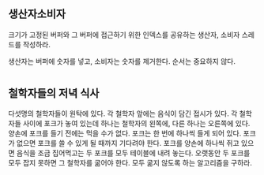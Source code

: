 
## 생산자소비자
크기가 고정된 버퍼와 그 버퍼에 접근하기 위한 인덱스를 공유하는
생산자, 소비자 스레드를 작성하라. 

생산자는 버퍼에 숫자를 넣고, 소비자는 숫자를 제거한다. 순서는 중요하지 않다.

#

## 철학자들의 저녁 식사
다섯명의 철학자들이 원탁에 있다. 각 철학자 앞에는 음식이 담긴 접시가 있다. 
각 철학자들 사이에 포크가 놓여 있는데 하나는 철학자의 왼쪽에, 다른 하나는 오른쪽에 있다. 
양손에 포크를 들기 전에는 먹을 수가 없다. 포크는 한 번에 하나씩 들게 되어 있다. 
포크가 없으면 포크를 쓸 수 있게 될 때까지 기다려야 한다. 
포크를 양손에 하나씩 쥐고 있으면 음식을 조금 집어먹고는 두 포크를 모두 테이블에 내려 놓는다. 
오랫동안 두 포크를 모두 잡지 못하면 그 철학자를 굶어야 한다. 
모두 굶지 않도록 하는 알고리즘을 구하라. 

 

